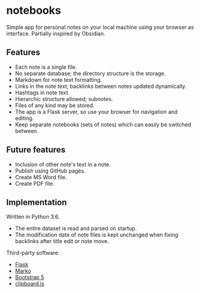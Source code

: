 # notebooks

Simple app for personal notes on your local machine using your browser
as interface. Partially inspired by Obsidian.

## Features

- Each note is a single file.
- No separate database; the directory structure is the storage.
- Markdown for note text formatting.
- Links in the note text; backlinks between notes updated dynamically.
- Hashtags in note text.
- Hierarchic structure allowed; subnotes.
- Files of any kind may be stored.
- The app is a Flask server, so use your browser for navigation and editing.
- Keep separate notebooks (sets of notes) which can easily be switched between.

## Future features

- Inclusion of other note's text in a note.
- Publish using GitHub pages.
- Create MS Word file.
- Create PDF file.

## Implementation

Written in Python 3.6.

- The entire dataset is read and parsed on startup.
- The modification date of note files is kept unchanged when
  fixing backlinks after title edit or note move.

Third-party software:

- [Flask](https://flask.palletsprojects.com/en/1.1.x/)
- [Marko](https://github.com/frostming/marko)
- [Bootstrap 5](https://getbootstrap.com/docs/5.0/getting-started/introduction/)
- [clipboard.js](https://clipboardjs.com/)

